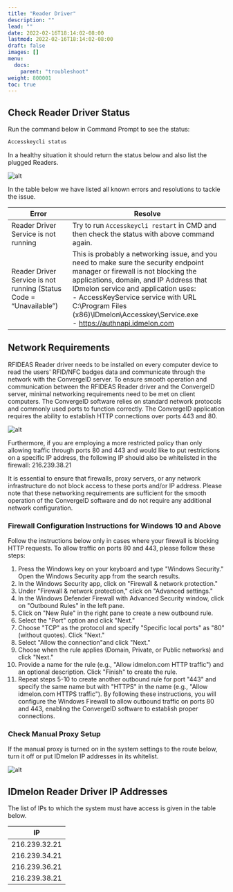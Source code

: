 ```yaml
---
title: "Reader Driver"
description: ""
lead: ""
date: 2022-02-16T18:14:02-08:00
lastmod: 2022-02-16T18:14:02-08:00
draft: false
images: []
menu:
  docs:
    parent: "troubleshoot"
weight: 800001
toc: true
---
```


## Check Reader Driver Status

Run the command below in Command Prompt to see the status:

```cmd
Accesskeycli status
```

In a healthy situation it should return the status below and also list the plugged Readers.

![alt](/images/vendor/Troubleshoot/AccesskeyCliStatus.png)

In the table below we have listed all known errors and resolutions to tackle the issue.

| Error                                                              | Resolve                                                                                                                                                                                                                                                                                                                                            |
|--------------------------------------------------------------------|----------------------------------------------------------------------------------------------------------------------------------------------------------------------------------------------------------------------------------------------------------------------------------------------------------------------------------------------------|
| Reader Driver Service is not running                               | Try to run `Accesskeycli restart` in CMD and then check the status with above command again.                                                                                                                                                                                                                                                       |
| Reader Driver Service is not running (Status Code = “Unavailable”) | This is probably a networking issue, and you need to make sure the security endpoint manager or firewall is not blocking the applications, domain, and IP Address that IDmelon service and application uses: <br/>- AccessKeyService service with URL C:\\Program Files (x86)\\IDmelon\\Accesskey\\Service.exe <br/>- https://authnapi.idmelon.com |

## Network Requirements

RFIDEAS Reader driver needs to be installed on every computer device to read the users' RFID/NFC badges data and communicate through the network with the ConvergeID server. To ensure smooth operation and communication between the RFIDEAS Reader driver and the ConvergeID server, minimal networking requirements need to be met on client computers. The ConvergeID software relies on standard network protocols and commonly used ports to function correctly. The ConvergeID application requires the ability to establish HTTP connections over ports 443 and 80.

![alt](/images/vendor/Troubleshoot/AccesskeyCliConverge.png)

Furthermore, if you are employing a more restricted policy than only allowing traffic through ports 80 and 443 and would like to put restrictions on a specific IP address, the following IP should also be whitelisted in the firewall: 216.239.38.21

It is essential to ensure that firewalls, proxy servers, or any network infrastructure do not block access to these ports and/or IP address. Please note that these networking requirements are sufficient for the smooth operation of the ConvergeID software and do not require any additional network configuration.

### Firewall Configuration Instructions for Windows 10 and Above

Follow the instructions below only in cases where your firewall is blocking HTTP requests. To allow traffic on ports 80
and 443, please follow these steps:

1. Press the Windows key on your keyboard and type "Windows Security." Open the Windows Security app from the search results.
2. In the Windows Security app, click on "Firewall & network protection."
3. Under "Firewall & network protection," click on "Advanced settings."
4. In the Windows Defender Firewall with Advanced Security window, click on "Outbound Rules" in the left pane.
5. Click on "New Rule" in the right pane to create a new outbound rule.
6. Select the "Port" option and click "Next."
7. Choose "TCP" as the protocol and specify "Specific local ports" as "80" (without quotes). Click "Next."
8. Select "Allow the connection"and click "Next."
9. Choose when the rule applies (Domain, Private, or Public networks) and click "Next."
10. Provide a name for the rule (e.g., "Allow idmelon.com HTTP traffic") and an optional description. Click "Finish" to create the rule.
11. Repeat steps 5-10 to create another outbound rule for port "443" and specify the same name but with "HTTPS" in the name (e.g., "Allow idmelon.com HTTPS traffic"). By following these instructions, you will configure the Windows Firewall to allow outbound traffic on ports 80 and 443, enabling the ConvergeID software to establish proper connections.

### Check Manual Proxy Setup

If the manual proxy is turned on in the system settings to the route below, turn it off or put IDmelon IP addresses in its whitelist.

![alt](/images/vendor/Troubleshoot/ProxySetting.png)

## IDmelon Reader Driver IP Addresses

The list of IPs to which the system must have access is given in the table below.

| IP            |
|---------------|
| 216.239.32.21 |
| 216.239.34.21 |
| 216.239.36.21 |
| 216.239.38.21 |
